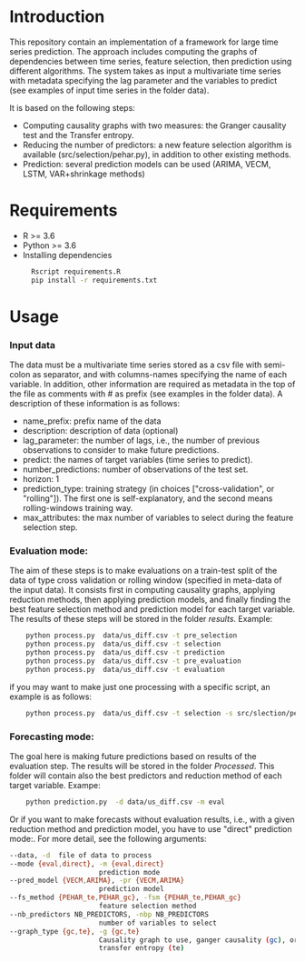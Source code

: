 # Introduction
This repository contain an implementation of a framework for large time series prediction. The approach includes computing the  graphs of dependencies between time series, feature selection, then prediction using different algorithms.
The system takes as input a multivariate time series with metadata specifying the lag parameter and the variables to predict (see examples of input time series in the folder data).

It is based on the following steps:
  * Computing causality graphs with two measures: the Granger causality test and the Transfer entropy.
  * Reducing the number of predictors: a new feature selection algorithm is available (src/selection/pehar.py), in addition to other existing methods.
  * Prediction: several prediction models can be used (ARIMA, VECM, LSTM, VAR+shrinkage methods)

# Requirements
  * R >= 3.6
  * Python >= 3.6
  * Installing dependencies
    ```bash
      Rscript requirements.R
      pip install -r requirements.txt
    ```
# Usage
### Input data
The data must be a multivariate time series stored as a csv file with semi-colon as separator, and with columns-names specifying the name of each variable. In addition, other information are required as metadata in the top of the file as comments with \# as prefix (see examples in the folder data). A description of these information is as follows:
 * name_prefix: prefix name of the data
 * description: description of data (optional)
 * lag_parameter: the number of lags, i.e., the number of previous observations to consider to make future predictions.
 * predict: the names of target variables (time series to predict).
 * number_predictions: number of observations of the test set.
 * horizon: 1
 * prediction_type: training strategy (in choices ["cross-validation", or "rolling"]). The first one is self-explanatory, and the second means rolling-windows training way.
 * max_attributes: the max number of variables to select during the feature selection step.

### Evaluation mode:
The aim of these steps is to make evaluations on a train-test split of the data of type cross validation or rolling window (specified in meta-data of the input data). It consists first in computing causality graphs, applying reduction methods, then applying prediction models, and finally  finding the best feature selection method and prediction model for each target variable. The results of these steps will be stored in the folder _results_. Example:
```bash
	python process.py  data/us_diff.csv -t pre_selection
	python process.py  data/us_diff.csv -t selection
	python process.py  data/us_diff.csv -t prediction
	python process.py  data/us_diff.csv -t pre_evaluation
	python process.py  data/us_diff.csv -t evaluation
```
if you may want to make just one processing with a specific script, an example is as follows:
```bash
	python process.py  data/us_diff.csv -t selection -s src/slection/pehar_fselection.py
```

### Forecasting mode:
The goal here is making future predictions based on results of the evaluation step. The results will be stored in the folder _Processed_. This folder will contain also the best predictors and reduction method of each target variable. Exampe:

```bash
	python prediction.py  -d data/us_diff.csv -m eval
```
Or if you want to make forecasts without evaluation results, i.e., with a given reduction method and prediction model, you have to use "direct" prediction mode:. For more detail, see the following arguments:
```bash
--data, -d  file of data to process
--mode {eval,direct}, -m {eval,direct}
                      prediction mode
--pred_model {VECM,ARIMA}, -pr {VECM,ARIMA}
                      prediction model
--fs_method {PEHAR_te,PEHAR_gc}, -fsm {PEHAR_te,PEHAR_gc}
                      feature selection method
--nb_predictors NB_PREDICTORS, -nbp NB_PREDICTORS
                      number of variables to select
--graph_type {gc,te}, -g {gc,te}
                      Causality graph to use, ganger causality (gc), or
                      transfer entropy (te)
```
